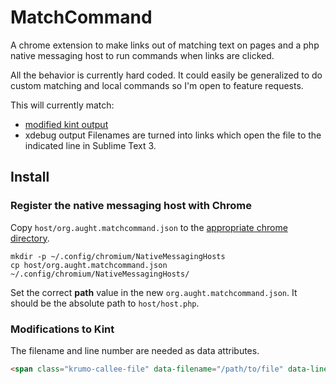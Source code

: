 MatchCommand
============

A chrome extension to make links out of matching text on pages and a php native messaging host to run commands when links are clicked.

All the behavior is currently hard coded. It could easily be generalized to do custom matching and local commands so I'm open to feature requests.

This will currently match:
 * [modified kint output](#kint-modifications)
 * xdebug output
Filenames are turned into links which open the file to the indicated line in Sublime Text 3.

## Install

### Register the native messaging host with Chrome

Copy `host/org.aught.matchcommand.json` to the [appropriate chrome directory](https://developer.chrome.com/extensions/nativeMessaging#native-messaging-host-location).
```
mkdir -p ~/.config/chromium/NativeMessagingHosts
cp host/org.aught.matchcommand.json ~/.config/chromium/NativeMessagingHosts/
```
Set the correct **path** value in the new `org.aught.matchcommand.json`. It should be the absolute path to `host/host.php`.


### <a name="kint-modifications"></a>Modifications to Kint

The filename and line number are needed as data attributes.

```html
<span class="krumo-callee-file" data-filename="/path/to/file" data-linenumber="linenumber">kint shortened filename</span>
```
